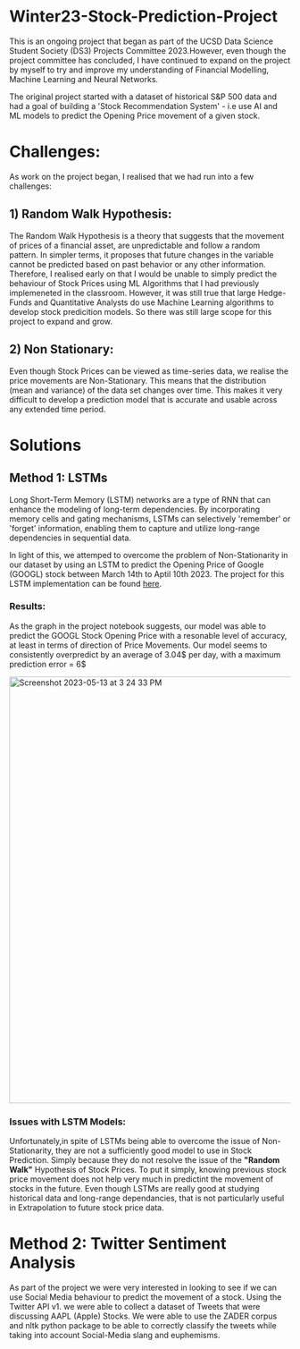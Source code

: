 # Winter23-Stock-Prediction-Project

This is an ongoing project that began as part of the UCSD Data Science Student Society (DS3) Projects Committee 2023.However, even though the project committee has concluded, I have continued to expand on the project by myself to try and improve my understanding of Financial Modelling, Machine Learning and Neural Networks. 

The original project started with a dataset of historical S&P 500 data and had a goal of building a 'Stock Recommendation System' - i.e use AI and ML models to predict the Opening Price movement of a given stock.


# Challenges:
As work on the project began, I realised that we had run into a few challenges:

## 1) Random Walk Hypothesis:
The Random Walk Hypothesis is a theory that suggests that the movement of prices of a financial asset, are unpredictable and follow a random pattern. In simpler terms, it proposes that future changes in the variable cannot be predicted based on past behavior or any other information.
Therefore, I realised early on that I would be unable to simply predict the behaviour of Stock Prices using ML Algorithms that I had previously implemeneted in the classroom. However, it was still true that large Hedge-Funds and Quantitative Analysts do use Machine Learning algorithms to develop stock predicition models. So there was still large scope for this project to expand and grow. 

## 2) Non Stationary:
Even though Stock Prices can be viewed as time-series data, we realise the price movements are Non-Stationary. This means that the distribution (mean and variance) of the data set changes over time. This makes it very difficult to develop a prediction model that is accurate and usable across any extended time period. 

# Solutions

## Method 1: LSTMs

Long Short-Term Memory (LSTM) networks are a type of RNN that can enhance the modeling of long-term dependencies. By incorporating memory cells and gating mechanisms, LSTMs can selectively 'remember' or 'forget' information, enabling them to capture and utilize long-range dependencies in sequential data.

In light of this, we attemped to overcome the problem of Non-Stationarity in our dataset by using an LSTM to predict the Opening Price of Google (GOOGL) stock between March 14th to Aptil 10th 2023. The project for this LSTM implementation can be found [here](https://github.com/Shrsht/Winter23-Stock-Prediction-Project/blob/main/twitter_scraper.ipynb). 

### Results:
As the graph in the project notebook suggests, our model was able to predict the GOOGL Stock Opening Price with a resonable level of accuracy, at least in terms of direction of Price Movements. Our model seems to consistently overpredict by an average of 3.04$ per day, with a maximum prediction error = 6$


<img width="763" alt="Screenshot 2023-05-13 at 3 24 33 PM" src="https://github.com/Shrsht/Winter23-Stock-Prediction-Project/assets/102553723/3ee56f7c-a97c-4f11-9d90-802515dd0ad9">

### Issues with LSTM Models:

Unfortunately,in spite of LSTMs being able to overcome the issue of Non-Stationarity, they are not a sufficiently good model to use in Stock Prediction. Simply because they do not resolve the issue of the **"Random Walk"** Hypothesis of Stock Prices. To put it simply, knowing previous stock price movement does not help very much in predictint the movement of stocks in the future. Even though LSTMs are really good at studying historical data and long-range dependancies, that is not particularly useful in Extrapolation to future stock price data. 

# Method 2: Twitter Sentiment Analysis

As part of the project we were very interested in looking to see if we can use Social Media behaviour to predict the movement of a stock. Using the Twitter API v1. we were able to collect a dataset of Tweets that were discussing AAPL (Apple) Stocks. We were able to use the ZADER corpus and nltk python package to be able to correctly classify the tweets while taking into account Social-Media slang and euphemisms. 
